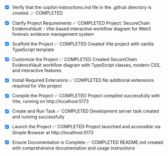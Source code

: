 <!-- Use this file to provide workspace-specific custom instructions to Copilot. For more details, visit https://code.visualstudio.com/docs/copilot/copilot-customization#_use-a-githubcopilotinstructionsmd-file -->

- [x] Verify that the copilot-instructions.md file in the .github directory is created. ✅ COMPLETED

- [x] Clarify Project Requirements ✅ COMPLETED
      Project: SecureChain EvidenceVault - Vite-based interactive workflow diagram for Web3 forensic evidence management system

- [x] Scaffold the Project ✅ COMPLETED
      Created Vite project with vanilla TypeScript template

- [x] Customize the Project ✅ COMPLETED
      Created SecureChain EvidenceVault workflow diagram with TypeScript classes, modern CSS, and interactive features

- [x] Install Required Extensions ✅ COMPLETED
      No additional extensions required for Vite project

- [x] Compile the Project ✅ COMPLETED
      Project compiled successfully with Vite, running on http://localhost:5173

- [x] Create and Run Task ✅ COMPLETED
      Development server task created and running successfully

- [x] Launch the Project ✅ COMPLETED
      Project launched and accessible via Simple Browser at http://localhost:5173

- [x] Ensure Documentation is Complete ✅ COMPLETED
      README.md created with comprehensive documentation and usage instructions
